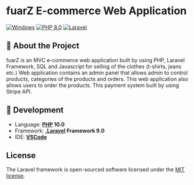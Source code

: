 # fuarZ E-commerce Web Application

[![Windows](https://img.shields.io/badge/Windows-blue?logo=windows)](https://github.com/topics/windows)
[![PHP 8.0](https://img.shields.io/badge/PHP-8.0-blue?logo=php)](https://github.com/topics/php)
[![Laravel](https://img.shields.io/badge/Laravel%20Framework-9.0-blue?logo=laravel)](https://github.com/topics/laravel)

## :memo: About the Project 

fuarZ is an MVC e-commerce web application built by using PHP, Laravel Framework, SQL and Javascript for selling of the clothes (t-shirts, jeans etc.)
Web application contains an admin panel that allows admin to control products, categories of the products and orders. This web application also allows users to order the products.
This payment system built by using Stripe API. 


## :rocket: Development
- Language: **[PHP](https://github.com/dotnet/csharplang) 10.0**
- Framework: **[.Laravel](https://github.com/topics/laravel) Framework 9.0** 
- IDE: **[VSCode](https://github.com/microsoft)**

## License

The Laravel framework is open-sourced software licensed under the [MIT license](https://opensource.org/licenses/MIT).
